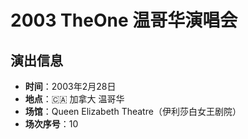 # 2003 TheOne 温哥华演唱会

## 演出信息
- **时间**：2003年2月28日
- **地点**：🇨🇦 加拿大 温哥华
- **场馆**：Queen Elizabeth Theatre（伊利莎白女王剧院）
- **场次序号**：10